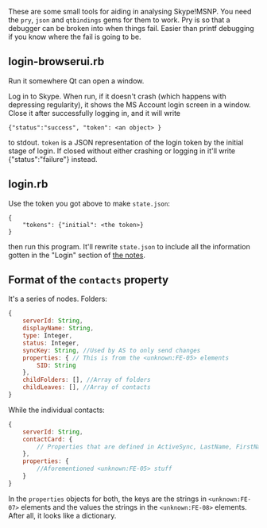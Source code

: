 These are some small tools for aiding in analysing Skype!MSNP. You need the `pry`, `json` and `qtbindings` gems for them to work. Pry is so that a debugger can be broken into when things fail. Easier than printf debugging if you know where the fail is going to be.

## login-browserui.rb
Run it somewhere Qt can open a window.

Log in to Skype. When run, if it doesn't crash (which happens with depressing regularity), it shows the MS Account login screen in a window. Close it after successfully logging in, and it will write

    {"status":"success", "token": <an object> }

to stdout. `token` is a JSON representation of the login token by the initial stage of login. If closed without either crashing or logging in it'll write
    {"status":"failure"}
instead.

## login.rb
Use the token you got above to make `state.json`:

    {
        "tokens": {"initial": <the token>}
    }

then run this program. It'll rewrite `state.json` to include all the information gotten in the "Login" section of [the notes](../doc/skypenotes.ym).

## Format of the `contacts` property
It's a series of nodes. Folders:
```Javascript
{
    serverId: String,
    displayName: String,
    type: Integer,
    status: Integer,
    syncKey: String, //Used by AS to only send changes
    properties: { // This is from the <unknown:FE-05> elements
        SID: String
    },
    childFolders: [], //Array of folders
    childLeaves: [], //Array of contacts
}
```
While the individual contacts:
```Javascript
{
    serverId: String,
    contactCard: {
        // Properties that are defined in ActiveSync, LastName, FirstName, etc
    },
    properties: {
        //Aforementioned <unknown:FE-05> stuff
    }
}
```
In the `properties` objects for both, the keys are the strings in `<unknown:FE-07>` elements and the values the strings in the `<unknown:FE-08>` elements. After all, it looks like a dictionary.